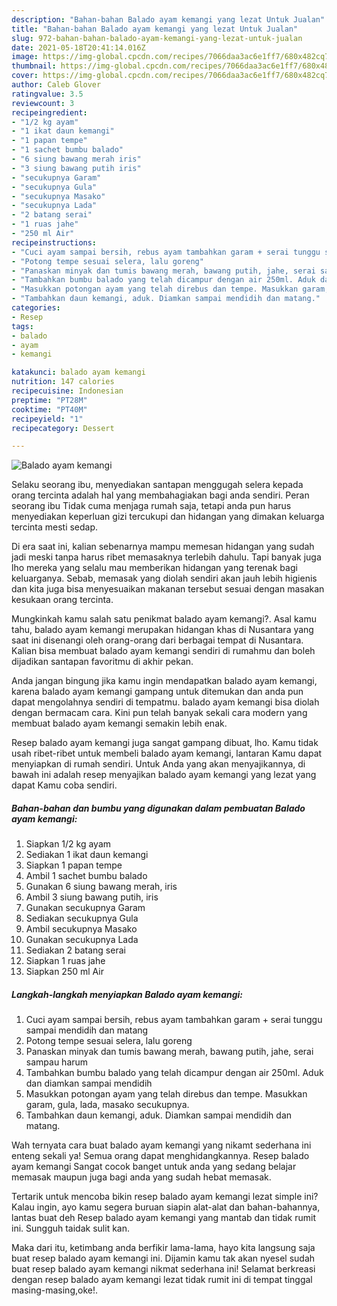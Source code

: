 ```yaml
---
description: "Bahan-bahan Balado ayam kemangi yang lezat Untuk Jualan"
title: "Bahan-bahan Balado ayam kemangi yang lezat Untuk Jualan"
slug: 972-bahan-bahan-balado-ayam-kemangi-yang-lezat-untuk-jualan
date: 2021-05-18T20:41:14.016Z
image: https://img-global.cpcdn.com/recipes/7066daa3ac6e1ff7/680x482cq70/balado-ayam-kemangi-foto-resep-utama.jpg
thumbnail: https://img-global.cpcdn.com/recipes/7066daa3ac6e1ff7/680x482cq70/balado-ayam-kemangi-foto-resep-utama.jpg
cover: https://img-global.cpcdn.com/recipes/7066daa3ac6e1ff7/680x482cq70/balado-ayam-kemangi-foto-resep-utama.jpg
author: Caleb Glover
ratingvalue: 3.5
reviewcount: 3
recipeingredient:
- "1/2 kg ayam"
- "1 ikat daun kemangi"
- "1 papan tempe"
- "1 sachet bumbu balado"
- "6 siung bawang merah iris"
- "3 siung bawang putih iris"
- "secukupnya Garam"
- "secukupnya Gula"
- "secukupnya Masako"
- "secukupnya Lada"
- "2 batang serai"
- "1 ruas jahe"
- "250 ml Air"
recipeinstructions:
- "Cuci ayam sampai bersih, rebus ayam tambahkan garam + serai tunggu sampai mendidih dan matang"
- "Potong tempe sesuai selera, lalu goreng"
- "Panaskan minyak dan tumis bawang merah, bawang putih, jahe, serai sampau harum"
- "Tambahkan bumbu balado yang telah dicampur dengan air 250ml. Aduk dan diamkan sampai mendidih"
- "Masukkan potongan ayam yang telah direbus dan tempe. Masukkan garam, gula, lada, masako secukupnya."
- "Tambahkan daun kemangi, aduk. Diamkan sampai mendidih dan matang."
categories:
- Resep
tags:
- balado
- ayam
- kemangi

katakunci: balado ayam kemangi 
nutrition: 147 calories
recipecuisine: Indonesian
preptime: "PT28M"
cooktime: "PT40M"
recipeyield: "1"
recipecategory: Dessert

---
```



![Balado ayam kemangi](https://img-global.cpcdn.com/recipes/7066daa3ac6e1ff7/680x482cq70/balado-ayam-kemangi-foto-resep-utama.jpg)

Selaku seorang ibu, menyediakan santapan menggugah selera kepada orang tercinta adalah hal yang membahagiakan bagi anda sendiri. Peran seorang ibu Tidak cuma menjaga rumah saja, tetapi anda pun harus menyediakan keperluan gizi tercukupi dan hidangan yang dimakan keluarga tercinta mesti sedap.

Di era  saat ini, kalian sebenarnya mampu memesan hidangan yang sudah jadi meski tanpa harus ribet memasaknya terlebih dahulu. Tapi banyak juga lho mereka yang selalu mau memberikan hidangan yang terenak bagi keluarganya. Sebab, memasak yang diolah sendiri akan jauh lebih higienis dan kita juga bisa menyesuaikan makanan tersebut sesuai dengan masakan kesukaan orang tercinta. 



Mungkinkah kamu salah satu penikmat balado ayam kemangi?. Asal kamu tahu, balado ayam kemangi merupakan hidangan khas di Nusantara yang saat ini disenangi oleh orang-orang dari berbagai tempat di Nusantara. Kalian bisa membuat balado ayam kemangi sendiri di rumahmu dan boleh dijadikan santapan favoritmu di akhir pekan.

Anda jangan bingung jika kamu ingin mendapatkan balado ayam kemangi, karena balado ayam kemangi gampang untuk ditemukan dan anda pun dapat mengolahnya sendiri di tempatmu. balado ayam kemangi bisa diolah dengan bermacam cara. Kini pun telah banyak sekali cara modern yang membuat balado ayam kemangi semakin lebih enak.

Resep balado ayam kemangi juga sangat gampang dibuat, lho. Kamu tidak usah ribet-ribet untuk membeli balado ayam kemangi, lantaran Kamu dapat menyiapkan di rumah sendiri. Untuk Anda yang akan menyajikannya, di bawah ini adalah resep menyajikan balado ayam kemangi yang lezat yang dapat Kamu coba sendiri.

<!--inarticleads1-->

##### Bahan-bahan dan bumbu yang digunakan dalam pembuatan Balado ayam kemangi:

1. Siapkan 1/2 kg ayam
1. Sediakan 1 ikat daun kemangi
1. Siapkan 1 papan tempe
1. Ambil 1 sachet bumbu balado
1. Gunakan 6 siung bawang merah, iris
1. Ambil 3 siung bawang putih, iris
1. Gunakan secukupnya Garam
1. Sediakan secukupnya Gula
1. Ambil secukupnya Masako
1. Gunakan secukupnya Lada
1. Sediakan 2 batang serai
1. Siapkan 1 ruas jahe
1. Siapkan 250 ml Air




<!--inarticleads2-->

##### Langkah-langkah menyiapkan Balado ayam kemangi:

1. Cuci ayam sampai bersih, rebus ayam tambahkan garam + serai tunggu sampai mendidih dan matang
1. Potong tempe sesuai selera, lalu goreng
1. Panaskan minyak dan tumis bawang merah, bawang putih, jahe, serai sampau harum
1. Tambahkan bumbu balado yang telah dicampur dengan air 250ml. Aduk dan diamkan sampai mendidih
1. Masukkan potongan ayam yang telah direbus dan tempe. Masukkan garam, gula, lada, masako secukupnya.
1. Tambahkan daun kemangi, aduk. Diamkan sampai mendidih dan matang.




Wah ternyata cara buat balado ayam kemangi yang nikamt sederhana ini enteng sekali ya! Semua orang dapat menghidangkannya. Resep balado ayam kemangi Sangat cocok banget untuk anda yang sedang belajar memasak maupun juga bagi anda yang sudah hebat memasak.

Tertarik untuk mencoba bikin resep balado ayam kemangi lezat simple ini? Kalau ingin, ayo kamu segera buruan siapin alat-alat dan bahan-bahannya, lantas buat deh Resep balado ayam kemangi yang mantab dan tidak rumit ini. Sungguh taidak sulit kan. 

Maka dari itu, ketimbang anda berfikir lama-lama, hayo kita langsung saja buat resep balado ayam kemangi ini. Dijamin kamu tak akan nyesel sudah buat resep balado ayam kemangi nikmat sederhana ini! Selamat berkreasi dengan resep balado ayam kemangi lezat tidak rumit ini di tempat tinggal masing-masing,oke!.

